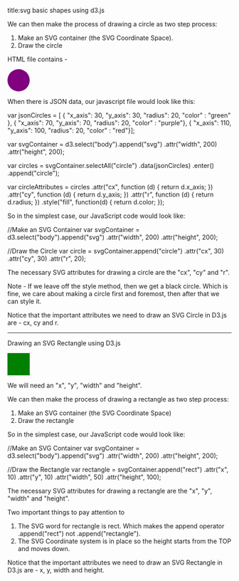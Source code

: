 
title:svg basic shapes using d3.js

We can then make the process of drawing a circle as two step process:
1. Make an SVG container (the SVG Coordinate Space).
2. Draw the circle

HTML file contains -

  <svg width="50" height="50">
    <circle cx="25" cy="25" r="25" fill="purple" />
  </svg>
  
When there is JSON data, our javascript file would look like this:

var jsonCircles = [
   { "x_axis": 30, "y_axis": 30, "radius": 20, "color" : "green" },
   { "x_axis": 70, "y_axis": 70, "radius": 20, "color" : "purple"},
   { "x_axis": 110, "y_axis": 100, "radius": 20, "color" : "red"}];
 
var svgContainer = d3.select("body").append("svg")
                                     .attr("width", 200)
                                     .attr("height", 200);
 
var circles = svgContainer.selectAll("circle")
                          .data(jsonCircles)
                          .enter()
                          .append("circle");

var circleAttributes = circles
                       .attr("cx", function (d) { return d.x_axis; })
                       .attr("cy", function (d) { return d.y_axis; })
                       .attr("r", function (d) { return d.radius; })
                       .style("fill", function(d) { return d.color; });

So in the simplest case, our JavaScript code would look like:

//Make an SVG Container
var svgContainer = d3.select("body").append("svg")
                                    .attr("width", 200)
                                    .attr("height", 200);
 
 //Draw the Circle
 var circle = svgContainer.append("circle")
                          .attr("cx", 30)
                          .attr("cy", 30)
                          .attr("r", 20);

The necessary SVG attributes for drawing a circle are the "cx", "cy" and "r".

Note - If we leave off the style method, then we get a black circle. Which is fine, we care about making a circle first and foremost, 
then after that we can style it.

Notice that the important attributes we need to draw an SVG Circle in D3.js are - cx, cy and r.

*************************************************************************************************************************************
Drawing an SVG Rectangle using D3.js

<svg width="50" height="50">
  <rect x="0" y="0" width="50" height="50" fill="green" />
</svg>

We will need an "x", "y", "width" and "height".

We can then make the process of drawing a rectangle as two step process:
1) Make an SVG container (the SVG Coordinate Space)
2) Draw the rectangle

So in the simplest case, our JavaScript code would look like:

 //Make an SVG Container
 var svgContainer = d3.select("body").append("svg")
                                     .attr("width", 200)
                                     .attr("height", 200);
 
 //Draw the Rectangle
 var rectangle = svgContainer.append("rect")
                             .attr("x", 10)
                             .attr("y", 10)
                             .attr("width", 50)
                             .attr("height", 100);

The necessary SVG attributes for drawing a rectangle are the "x", "y", "width" and "height".

Two important things to pay attention to

1. The SVG word for rectangle is rect. Which makes the append operator .append("rect") not .append("rectangle").
2. The SVG Coordinate system is in place so the height starts from the TOP and moves down.

Notice that the important attributes we need to draw an SVG Rectangle in D3.js are - x, y, width and height.
